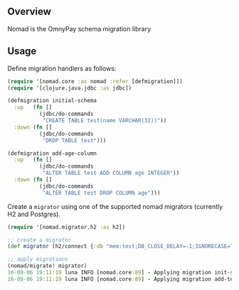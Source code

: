 ## Overview

Nomad is the OmnyPay schema migration library

## Usage

Define migration handlers as follows:

```clojure
(require '[nomad.core :as nomad :refer [defmigration]])
(require '[clojure.java.jdbc :as jdbc])

(defmigration initial-schema
  :up   (fn []
          (jdbc/do-commands
           "CREATE TABLE test(name VARCHAR(32))"))
  :down (fn []
          (jdbc/do-commands
           "DROP TABLE test")))

(defmigration add-age-column
  :up   (fn []
          (jdbc/do-commands
           "ALTER TABLE test ADD COLUMN age INTEGER"))
  :down (fn []
          (jdbc/do-commands
           "ALTER TABLE test DROP COLUMN age")))

```

Create a `migrator` using one of the supported nomad migrators (currently H2 and Postgres).

```clojure
(require '[nomad.migrator.h2 :as h2])

;; create a migrator
(def migrator (h2/connect {:db "mem:test;DB_CLOSE_DELAY=-1;IGNORECASE=TRUE"}))

;; apply migrations
(nomad/migrate! migrator)
16-08-06 19:11:19 luna INFO [nomad.core:89] - Applying migration init-schema
16-08-06 19:11:19 luna INFO [nomad.core:89] - Applying migration add-test1-age
```
